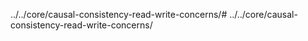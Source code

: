 ../../core/causal-consistency-read-write-concerns/# ../../core/causal-consistency-read-write-concerns/